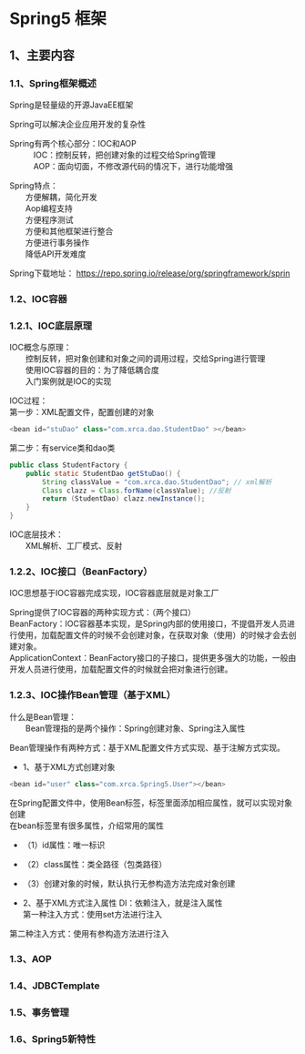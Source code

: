# Spring5 框架

## 1、主要内容
### 1.1、Spring框架概述
Spring是轻量级的开源JavaEE框架  

Spring可以解决企业应用开发的复杂性  

Spring有两个核心部分：IOC和AOP  
&emsp;&emsp;&emsp;IOC：控制反转，把创建对象的过程交给Spring管理  
&emsp;&emsp;&emsp;AOP：面向切面，不修改源代码的情况下，进行功能增强  

Spring特点：  
&emsp;&emsp;方便解耦，简化开发  
&emsp;&emsp;Aop编程支持  
&emsp;&emsp;方便程序测试  
&emsp;&emsp;方便和其他框架进行整合  
&emsp;&emsp;方便进行事务操作  
&emsp;&emsp;降低API开发难度  

Spring下载地址：
https://repo.spring.io/release/org/springframework/sprin
### 1.2、IOC容器

### 1.2.1、IOC底层原理
IOC概念与原理：  
&emsp;&emsp;控制反转，把对象创建和对象之间的调用过程，交给Spring进行管理  
&emsp;&emsp;使用IOC容器的目的：为了降低耦合度    
&emsp;&emsp;入门案例就是IOC的实现   

IOC过程：  
第一步：XML配置文件，配置创建的对象
```java
<bean id="stuDao" class="com.xrca.dao.StudentDao" ></bean>
```
第二步：有service类和dao类
```java
public class StudentFactory {
    public static StudentDao getStuDao() {
        String classValue = "com.xrca.dao.StudentDao"; // xml解析
        Class clazz = Class.forName(classValue); //反射
        return (StudentDao) clazz.newInstance(); 
    }
}
```

IOC底层技术：  
&emsp;&emsp;XML解析、工厂模式、反射

### 1.2.2、IOC接口（BeanFactory）  
IOC思想基于IOC容器完成实现，IOC容器底层就是对象工厂  

Spring提供了IOC容器的两种实现方式：（两个接口）  
BeanFactory：IOC容器基本实现，是Spring内部的使用接口，不提倡开发人员进行使用，加载配置文件的时候不会创建对象，在获取对象（使用）的时候才会去创建对象。  
ApplicationContext：BeanFactory接口的子接口，提供更多强大的功能，一般由开发人员进行使用，加载配置文件的时候就会把对象进行创建。
  

### 1.2.3、IOC操作Bean管理（基于XML）  
什么是Bean管理：  
&emsp;&emsp;Bean管理指的是两个操作：Spring创建对象、Spring注入属性  

Bean管理操作有两种方式：基于XML配置文件方式实现、基于注解方式实现。  

+ 1、基于XML方式创建对象  
```java
<bean id="user" class="com.xrca.Spring5.User"></bean>
```
在Spring配置文件中，使用Bean标签，标签里面添加相应属性，就可以实现对象创建  
在bean标签里有很多属性，介绍常用的属性  
+ （1）id属性：唯一标识
+ （2）class属性：类全路径（包类路径）  
+ （3）创建对象的时候，默认执行无参构造方法完成对象创建

+ 2、基于XML方式注入属性
DI：依赖注入，就是注入属性  
第一种注入方式：使用set方法进行注入
  
第二种注入方式：使用有参构造方法进行注入

### 1.3、AOP

### 1.4、JDBCTemplate

### 1.5、事务管理

### 1.6、Spring5新特性

